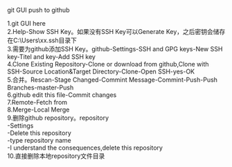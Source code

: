 git GUI push to github

1.git GUI here <br>
2.Help-Show SSH Key。如果没有SSH Key可以Generate Key，之后密钥会储存在C:\Users\xx\.ssh目录下  <br>
3.需要为github添加SSH Key。github-Settings-SSH and GPG keys-New SSH key-Titel and key-Add SSH key  <br>
4.Clone Existing Repository-Clone or download from github,Clone with SSH-Source Location&Target Directory-Clone-Open SSH-yes-OK  <br>
5.合并。Rescan-Stage Changed-Commint Message-Commint-Push-Push Branches-master-Push  <br>
6.github edit this file-Commit changes  <br>
7.Remote-Fetch from  <br>
8.Merge-Local Merge  <br>
9.删除github repository。repository  <br>
			   -Settings  <br>
			      -Delete this repository  <br>
				 -type repository name  <br>
				    -I understand the consequences,delete this repository  <br>
10.直接删除本地repository文件目录
